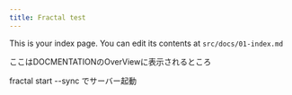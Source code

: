 ```yaml
---
title: Fractal test
---
```


This is your index page. You can edit its contents at `src/docs/01-index.md`

ここはDOCMENTATIONのOverViewに表示されるところ

fractal start --sync
でサーバー起動